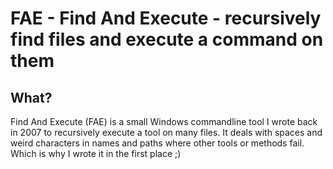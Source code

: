 # FAE - Find And Execute - recursively find files and execute a command on them

## What?
Find And Execute (FAE) is a small Windows commandline tool I wrote back in 2007 to recursively execute a tool on many files. It deals with spaces and weird characters in names and paths where other tools or methods fail. Which is why I wrote it in the first place ;)
